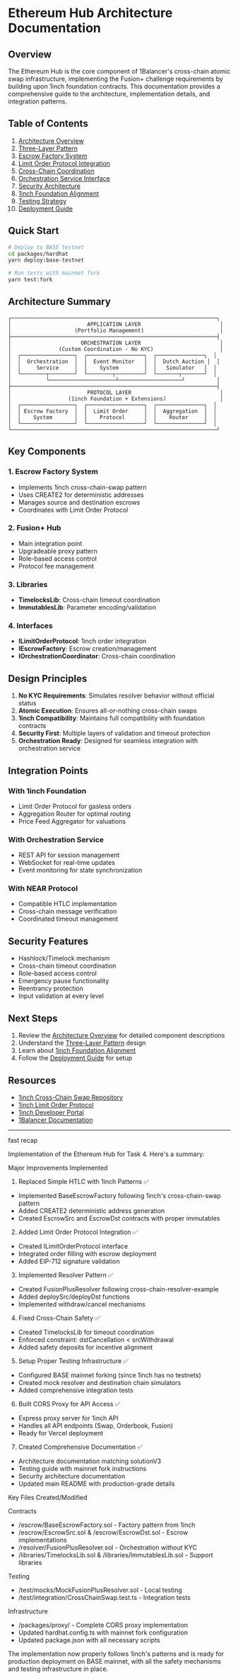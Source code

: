 # Ethereum Hub Architecture Documentation

## Overview

The Ethereum Hub is the core component of 1Balancer's cross-chain atomic swap infrastructure, implementing the Fusion+ challenge requirements by building upon 1inch foundation contracts. This documentation provides a comprehensive guide to the architecture, implementation details, and integration patterns.

## Table of Contents

1. [Architecture Overview](./01-architecture-overview.md)
2. [Three-Layer Pattern](./02-three-layer-pattern.md)
3. [Escrow Factory System](./03-escrow-factory-system.md)
4. [Limit Order Protocol Integration](./04-limit-order-integration.md)
5. [Cross-Chain Coordination](./05-cross-chain-coordination.md)
6. [Orchestration Service Interface](./06-orchestration-interface.md)
7. [Security Architecture](./07-security-architecture.md)
8. [1inch Foundation Alignment](./08-1inch-alignment.md)
9. [Testing Strategy](./09-testing-strategy.md)
10. [Deployment Guide](./10-deployment-guide.md)

## Quick Start

```bash
# Deploy to BASE testnet
cd packages/hardhat
yarn deploy:base-testnet

# Run tests with mainnet fork
yarn test:fork
```

## Architecture Summary

```
┌─────────────────────────────────────────────────────────────────┐
│                        APPLICATION LAYER                         │
│                    (Portfolio Management)                        │
├─────────────────────────────────────────────────────────────────┤
│                      ORCHESTRATION LAYER                         │
│               (Custom Coordination - No KYC)                     │
│  ┌─────────────────┐  ┌──────────────────┐  ┌───────────────┐  │
│  │  Orchestration  │  │  Event Monitor   │  │  Dutch Auction │  │
│  │     Service     │  │    System        │  │   Simulator   │  │
│  └────────┬────────┘  └────────┬─────────┘  └───────┬───────┘  │
│           └─────────────────────┴────────────────────┘          │
├─────────────────────────────────────────────────────────────────┤
│                        PROTOCOL LAYER                            │
│                  (1inch Foundation + Extensions)                 │
│  ┌─────────────────┐  ┌──────────────────┐  ┌───────────────┐  │
│  │ Escrow Factory  │  │  Limit Order     │  │  Aggregation  │  │
│  │    System       │  │    Protocol      │  │    Router     │  │
│  └─────────────────┘  └──────────────────┘  └───────────────┘  │
└─────────────────────────────────────────────────────────────────┘
```

## Key Components

### 1. **Escrow Factory System**
- Implements 1inch cross-chain-swap pattern
- Uses CREATE2 for deterministic addresses
- Manages source and destination escrows
- Coordinates with Limit Order Protocol

### 2. **Fusion+ Hub**
- Main integration point
- Upgradeable proxy pattern
- Role-based access control
- Protocol fee management

### 3. **Libraries**
- **TimelocksLib**: Cross-chain timeout coordination
- **ImmutablesLib**: Parameter encoding/validation

### 4. **Interfaces**
- **ILimitOrderProtocol**: 1inch order integration
- **IEscrowFactory**: Escrow creation/management
- **IOrchestrationCoordinator**: Cross-chain coordination

## Design Principles

1. **No KYC Requirements**: Simulates resolver behavior without official status
2. **Atomic Execution**: Ensures all-or-nothing cross-chain swaps
3. **1inch Compatibility**: Maintains full compatibility with foundation contracts
4. **Security First**: Multiple layers of validation and timeout protection
5. **Orchestration Ready**: Designed for seamless integration with orchestration service

## Integration Points

### With 1inch Foundation
- Limit Order Protocol for gasless orders
- Aggregation Router for optimal routing
- Price Feed Aggregator for valuations

### With Orchestration Service
- REST API for session management
- WebSocket for real-time updates
- Event monitoring for state synchronization

### With NEAR Protocol
- Compatible HTLC implementation
- Cross-chain message verification
- Coordinated timeout management

## Security Features

- Hashlock/Timelock mechanism
- Cross-chain timeout coordination
- Role-based access control
- Emergency pause functionality
- Reentrancy protection
- Input validation at every level

## Next Steps

1. Review the [Architecture Overview](./01-architecture-overview.md) for detailed component descriptions
2. Understand the [Three-Layer Pattern](./02-three-layer-pattern.md) design
3. Learn about [1inch Foundation Alignment](./08-1inch-alignment.md)
4. Follow the [Deployment Guide](./10-deployment-guide.md) for setup

## Resources

- [1inch Cross-Chain Swap Repository](https://github.com/1inch/cross-chain-swap)
- [1inch Limit Order Protocol](https://github.com/1inch/limit-order-protocol)
- [1inch Developer Portal](https://portal.1inch.dev)
- [1Balancer Documentation](../../../../../../../1balancer-docs)

---
fast recap

 Implementation of the Ethereum Hub for Task 4. Here's a summary:

  Major Improvements Implemented

  1. Replaced Simple HTLC with 1inch Patterns ✅

  - Implemented BaseEscrowFactory following 1inch's cross-chain-swap pattern
  - Added CREATE2 deterministic address generation
  - Created EscrowSrc and EscrowDst contracts with proper immutables

  2. Added Limit Order Protocol Integration ✅

  - Created ILimitOrderProtocol interface
  - Integrated order filling with escrow deployment
  - Added EIP-712 signature validation

  3. Implemented Resolver Pattern ✅

  - Created FusionPlusResolver following cross-chain-resolver-example
  - Added deploySrc/deployDst functions
  - Implemented withdraw/cancel mechanisms

  4. Fixed Cross-Chain Safety ✅

  - Created TimelocksLib for timeout coordination
  - Enforced constraint: dstCancellation < srcWithdrawal
  - Added safety deposits for incentive alignment

  5. Setup Proper Testing Infrastructure ✅

  - Configured BASE mainnet forking (since 1inch has no testnets)
  - Created mock resolver and destination chain simulators
  - Added comprehensive integration tests

  6. Built CORS Proxy for API Access ✅

  - Express proxy server for 1inch API
  - Handles all API endpoints (Swap, Orderbook, Fusion)
  - Ready for Vercel deployment

  7. Created Comprehensive Documentation ✅

  - Architecture documentation matching solutionV3
  - Testing guide with mainnet fork instructions
  - Security architecture documentation
  - Updated main README with production-grade details

  Key Files Created/Modified

  Contracts

  - /escrow/BaseEscrowFactory.sol - Factory pattern from 1inch
  - /escrow/EscrowSrc.sol & /escrow/EscrowDst.sol - Escrow implementations
  - /resolver/FusionPlusResolver.sol - Orchestration without KYC
  - /libraries/TimelocksLib.sol & /libraries/ImmutablesLib.sol - Support libraries

  Testing

  - /test/mocks/MockFusionPlusResolver.sol - Local testing
  - /test/integration/CrossChainSwap.test.ts - Integration tests

  Infrastructure

  - /packages/proxy/ - Complete CORS proxy implementation
  - Updated hardhat.config.ts with mainnet fork configuration
  - Updated package.json with all necessary scripts

  The implementation now properly follows 1inch's patterns and is ready for production deployment on BASE mainnet, with all the safety mechanisms and testing
  infrastructure in place.